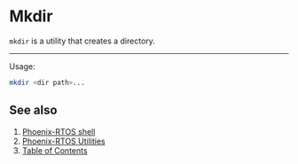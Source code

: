# Mkdir

`mkdir` is a utility that creates a directory.

---

Usage:

```bash
mkdir <dir path>...
```

## See also

1. [Phoenix-RTOS shell](../psh.md)
2. [Phoenix-RTOS Utilities](../README.md)
3. [Table of Contents](../../README.md)
